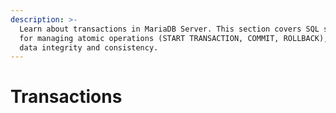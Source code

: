 ```yaml
---
description: >-
  Learn about transactions in MariaDB Server. This section covers SQL statements
  for managing atomic operations (START TRANSACTION, COMMIT, ROLLBACK), ensuring
  data integrity and consistency.
---
```


# Transactions


